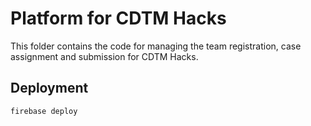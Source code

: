 # Platform for CDTM Hacks

This folder contains the code for managing the team registration, case assignment and submission for CDTM Hacks.

## Deployment

```bash
firebase deploy
```